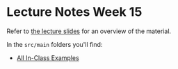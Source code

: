 
# Lecture Notes Week 15
Refer to [the lecture slides](./lecture-slides.pdf) for an overview of the material.

In the `src/main` folders you'll find:
* [All In-Class Examples](./src/main/edu/dmacc/dsmcode/coma510/examples)
